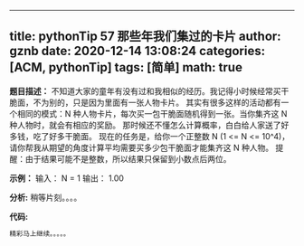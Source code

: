 
---
title: pythonTip 57 那些年我们集过的卡片
author: gznb
date: 2020-12-14 13:08:24
categories: [ACM, pythonTip]
tags: [简单]
math: true
---

**题目描述：**
不知道大家的童年有没有过和我相似的经历。我记得小时候经常买干脆面，不为别的，只是因为里面有一张人物卡片。
其实有很多这样的活动都有一个相同的模式：N 种人物卡片，每次买一包干脆面随机得到一张。当你集齐这 N 种人物时，就会有相应的奖励。
那时候还不懂怎么计算概率，白白给人家送了好多钱，吃了好多干脆面。
现在的任务是，给你一个正整数 N (1 <= N <= 10^4)，请你帮我从期望的角度计算平均需要买多少包干脆面才能集齐这 N 种人物。
提醒：由于结果可能不是整数，所以结果只保留到小数点后两位。

**示例：**
输入：
N = 1
输出：
1.00


**分析:**
稍等片刻。。。。

**代码:**
```python
精彩马上继续。。。。。
```
